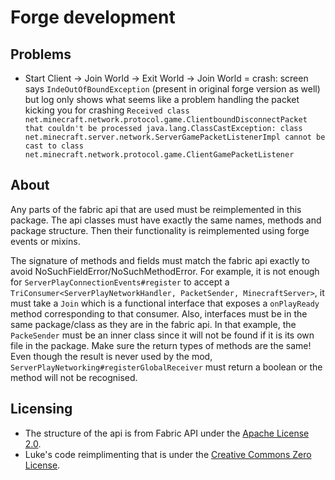 # Forge development

## Problems
- Start Client -> Join World -> Exit World -> Join World = crash: screen says `IndeOutOfBoundException` (present in original forge version as well) but log only shows what seems like a problem handling the packet kicking you for crashing `Received class net.minecraft.network.protocol.game.ClientboundDisconnectPacket that couldn't be processed java.lang.ClassCastException: class net.minecraft.server.network.ServerGamePacketListenerImpl cannot be cast to class net.minecraft.network.protocol.game.ClientGamePacketListener `


## About

Any parts of the fabric api that are used must be reimplemented in this package. 
The api classes must have exactly the same names, methods and package structure.
Then their functionality is reimplemented using forge events or mixins. 

The signature of methods and fields must match the fabric api exactly to avoid NoSuchFieldError/NoSuchMethodError. 
For example, it is not enough for `ServerPlayConnectionEvents#register` to accept a `TriConsumer<ServerPlayNetworkHandler, PacketSender, MinecraftServer>`, 
it must take a `Join` which is a functional interface that exposes a `onPlayReady` method corresponding to that consumer. 
Also, interfaces must be in the same package/class as they are in the fabric api. In that example, the `PackeSender` must be an inner class since it will not be found if it is its own file in the package. 
Make sure the return types of methods are the same! Even though the result is never used by the mod, `ServerPlayNetworking#registerGlobalReceiver` must return a boolean or the method will not be recognised. 

## Licensing

- The structure of the api is from Fabric API under the [Apache License 2.0](https://github.com/FabricMC/fabric/blob/1.19.2/LICENSE). 
- Luke's code reimplimenting that is under the [Creative Commons Zero License](https://creativecommons.org/share-your-work/public-domain/cc0/).
